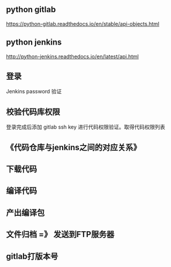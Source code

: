 
## python gitlab
https://python-gitlab.readthedocs.io/en/stable/api-objects.html

## python jenkins
http://python-jenkins.readthedocs.io/en/latest/api.html


## 登录
Jenkins password 验证

## 校验代码库权限
登录完成后添加 gitlab ssh key 进行代码权限验证。取得代码权限列表

## 《代码仓库与jenkins之间的对应关系》


## 下载代码

## 编译代码


## 产出编译包

## 文件归档 =》 发送到FTP服务器

## gitlab打版本号

